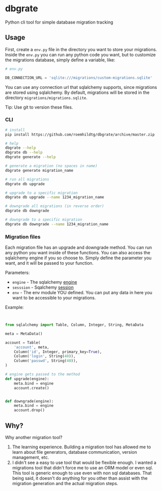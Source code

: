 # dbgrate
Python cli tool for simple database migration tracking

## Usage

First, create a `env.py` file in the directory you want to store your migrations. 
Inside the `env.py` you can run any python code you want, but to customize the 
migrations database, simply define a variable, like:

```python
# env.py

DB_CONNECTION_URL = 'sqlite:///migrations/custom-migrations.sqlite'

```

You can use any connection url that sqlalchemy supports, since
migrations are stored using sqlalchemy. By default, migrations
will be stored in the directory `migrations/migrations.sqlite`.

Tip: Use git to version these files.


### CLI
```sh
# install
pip install https://github.com/roemhildtg/dbgrate/archive/master.zip

# help
dbgrate --help
dbgrate db --help
dbgrate generate --help

# generate a migration (no spaces in name)
dbgrate generate migration_name

# run all migrations
dbgrate db upgrade

# upgrade to a specific migration
dbgrate db upgrade --name 1234_migration_name

# downgrade all migrations (in reverse order)
dbgrate db downgrade

# downgrade to a specific migration
dbgrate db downgrade --name 1234_migration_name
```

### Migration files

Each migration file has an upgrade and downgrade method. You can 
run any python you want inside of these functions. You can also
access the sqlalchemy engine if you so choose to. Simply define
the parameter you want, and it will be passed to your function.

Parameters: 

 - `engine` - The sqlalchemy [engine](https://docs.sqlalchemy.org/en/13/core/engines.html?highlight=create_engine#sqlalchemy.create_engine)
 - `sesssion` - Sqalchemy [session](https://docs.sqlalchemy.org/en/13/orm/session_basics.html#what-does-the-session-do)
 - `env` - The env module YOU defined. You can put any data in here you want to be accessible to your migrations.


Example: 

```python


from sqlalchemy import Table, Column, Integer, String, MetaData

meta = MetaData()

account = Table(
    'account', meta,
    Column('id', Integer, primary_key=True),
    Column('login', String(40)),
    Column('passwd', String(40)),
)

# engine gets passed to the method
def upgrade(engine):
    meta.bind = engine
    account.create()


def downgrade(engine):
    meta.bind = engine
    account.drop()

```

## Why?

Why another migration tool? 

1. The learning experience. Building a migration tool has allowed me to learn about file generators, database communication, version management, etc. 
2. I didn't see a easy to use tool that would be flexible enough. I wanted a migrations tool that didn't force me to use an ORM model or even sql. This tool is generic enough to use even with non sql databases. That being said, it doesn't do anything for you other than assist with the migration generation and the actual migration steps. 
